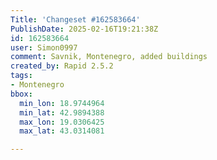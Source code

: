 ```yaml
---
Title: 'Changeset #162583664'
PublishDate: 2025-02-16T19:21:38Z
id: 162583664
user: Simon0997
comment: Savnik, Montenegro, added buildings
created_by: Rapid 2.5.2
tags:
- Montenegro
bbox:
  min_lon: 18.9744964
  min_lat: 42.9894388
  max_lon: 19.0306425
  max_lat: 43.0314081

---
```

